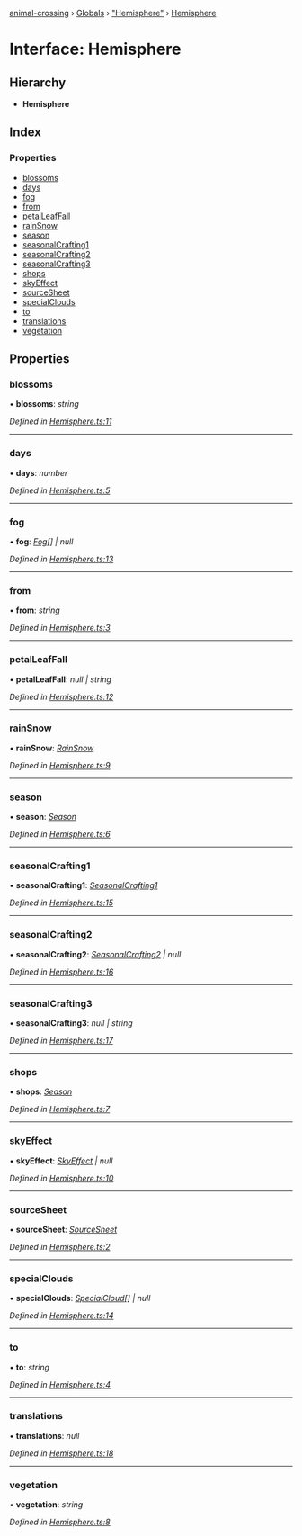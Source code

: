 [animal-crossing](../README.md) › [Globals](../globals.md) › ["Hemisphere"](../modules/_hemisphere_.md) › [Hemisphere](_hemisphere_.hemisphere.md)

# Interface: Hemisphere

## Hierarchy

* **Hemisphere**

## Index

### Properties

* [blossoms](_hemisphere_.hemisphere.md#blossoms)
* [days](_hemisphere_.hemisphere.md#days)
* [fog](_hemisphere_.hemisphere.md#fog)
* [from](_hemisphere_.hemisphere.md#from)
* [petalLeafFall](_hemisphere_.hemisphere.md#petalleaffall)
* [rainSnow](_hemisphere_.hemisphere.md#rainsnow)
* [season](_hemisphere_.hemisphere.md#season)
* [seasonalCrafting1](_hemisphere_.hemisphere.md#seasonalcrafting1)
* [seasonalCrafting2](_hemisphere_.hemisphere.md#seasonalcrafting2)
* [seasonalCrafting3](_hemisphere_.hemisphere.md#seasonalcrafting3)
* [shops](_hemisphere_.hemisphere.md#shops)
* [skyEffect](_hemisphere_.hemisphere.md#skyeffect)
* [sourceSheet](_hemisphere_.hemisphere.md#sourcesheet)
* [specialClouds](_hemisphere_.hemisphere.md#specialclouds)
* [to](_hemisphere_.hemisphere.md#to)
* [translations](_hemisphere_.hemisphere.md#translations)
* [vegetation](_hemisphere_.hemisphere.md#vegetation)

## Properties

###  blossoms

• **blossoms**: *string*

*Defined in [Hemisphere.ts:11](https://github.com/Norviah/animal-crossing/blob/09a17bd/module/types/Hemisphere.ts#L11)*

___

###  days

• **days**: *number*

*Defined in [Hemisphere.ts:5](https://github.com/Norviah/animal-crossing/blob/09a17bd/module/types/Hemisphere.ts#L5)*

___

###  fog

• **fog**: *[Fog](../enums/_hemisphere_.fog.md)[] | null*

*Defined in [Hemisphere.ts:13](https://github.com/Norviah/animal-crossing/blob/09a17bd/module/types/Hemisphere.ts#L13)*

___

###  from

• **from**: *string*

*Defined in [Hemisphere.ts:3](https://github.com/Norviah/animal-crossing/blob/09a17bd/module/types/Hemisphere.ts#L3)*

___

###  petalLeafFall

• **petalLeafFall**: *null | string*

*Defined in [Hemisphere.ts:12](https://github.com/Norviah/animal-crossing/blob/09a17bd/module/types/Hemisphere.ts#L12)*

___

###  rainSnow

• **rainSnow**: *[RainSnow](../enums/_hemisphere_.rainsnow.md)*

*Defined in [Hemisphere.ts:9](https://github.com/Norviah/animal-crossing/blob/09a17bd/module/types/Hemisphere.ts#L9)*

___

###  season

• **season**: *[Season](../enums/_hemisphere_.season.md)*

*Defined in [Hemisphere.ts:6](https://github.com/Norviah/animal-crossing/blob/09a17bd/module/types/Hemisphere.ts#L6)*

___

###  seasonalCrafting1

• **seasonalCrafting1**: *[SeasonalCrafting1](../enums/_hemisphere_.seasonalcrafting1.md)*

*Defined in [Hemisphere.ts:15](https://github.com/Norviah/animal-crossing/blob/09a17bd/module/types/Hemisphere.ts#L15)*

___

###  seasonalCrafting2

• **seasonalCrafting2**: *[SeasonalCrafting2](../enums/_hemisphere_.seasonalcrafting2.md) | null*

*Defined in [Hemisphere.ts:16](https://github.com/Norviah/animal-crossing/blob/09a17bd/module/types/Hemisphere.ts#L16)*

___

###  seasonalCrafting3

• **seasonalCrafting3**: *null | string*

*Defined in [Hemisphere.ts:17](https://github.com/Norviah/animal-crossing/blob/09a17bd/module/types/Hemisphere.ts#L17)*

___

###  shops

• **shops**: *[Season](../enums/_hemisphere_.season.md)*

*Defined in [Hemisphere.ts:7](https://github.com/Norviah/animal-crossing/blob/09a17bd/module/types/Hemisphere.ts#L7)*

___

###  skyEffect

• **skyEffect**: *[SkyEffect](../enums/_hemisphere_.skyeffect.md) | null*

*Defined in [Hemisphere.ts:10](https://github.com/Norviah/animal-crossing/blob/09a17bd/module/types/Hemisphere.ts#L10)*

___

###  sourceSheet

• **sourceSheet**: *[SourceSheet](../enums/_hemisphere_.sourcesheet.md)*

*Defined in [Hemisphere.ts:2](https://github.com/Norviah/animal-crossing/blob/09a17bd/module/types/Hemisphere.ts#L2)*

___

###  specialClouds

• **specialClouds**: *[SpecialCloud](../enums/_hemisphere_.specialcloud.md)[] | null*

*Defined in [Hemisphere.ts:14](https://github.com/Norviah/animal-crossing/blob/09a17bd/module/types/Hemisphere.ts#L14)*

___

###  to

• **to**: *string*

*Defined in [Hemisphere.ts:4](https://github.com/Norviah/animal-crossing/blob/09a17bd/module/types/Hemisphere.ts#L4)*

___

###  translations

• **translations**: *null*

*Defined in [Hemisphere.ts:18](https://github.com/Norviah/animal-crossing/blob/09a17bd/module/types/Hemisphere.ts#L18)*

___

###  vegetation

• **vegetation**: *string*

*Defined in [Hemisphere.ts:8](https://github.com/Norviah/animal-crossing/blob/09a17bd/module/types/Hemisphere.ts#L8)*
